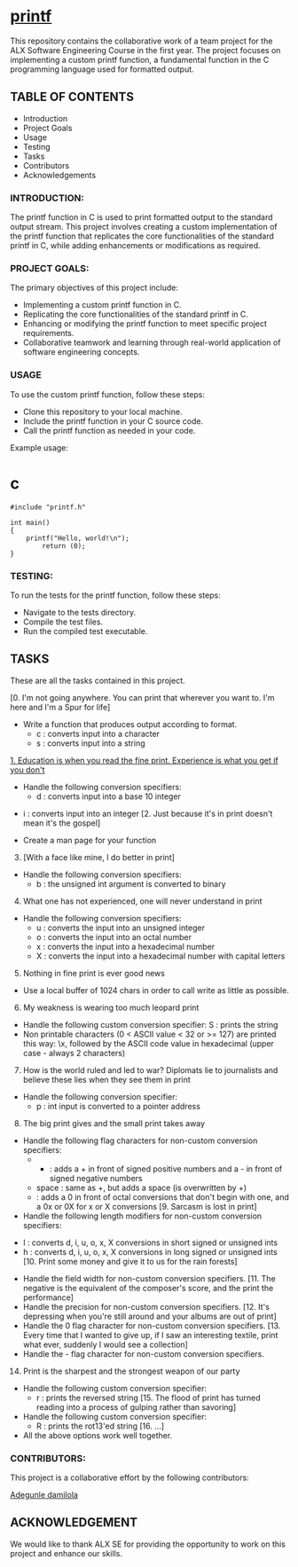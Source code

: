 # [printf](https://github.com/DamilolaALX/printf)

This repository contains the collaborative work of a team project for the ALX Software Engineering Course in the first year. The project focuses on implementing a custom printf function, a fundamental function in the C programming language used for formatted output.

## TABLE OF CONTENTS
* Introduction
* Project Goals
* Usage
* Testing
* Tasks
* Contributors
* Acknowledgements

### INTRODUCTION:
The printf function in C is used to print formatted output to the standard output stream. This project involves creating a custom implementation of the printf function that replicates the core functionalities of the standard printf in C, while adding enhancements or modifications as required.

### PROJECT GOALS:
The primary objectives of this project include:

* Implementing a custom printf function in C.
* Replicating the core functionalities of the standard printf in C.
* Enhancing or modifying the printf function to meet specific project requirements.
* Collaborative teamwork and learning through real-world application of software engineering concepts.

### USAGE
To use the custom printf function, follow these steps:

* Clone this repository to your local machine.
* Include the printf function in your C source code.
* Call the printf function as needed in your code.

Example usage:
# c
```
#include "printf.h"

int main()
{
    printf("Hello, world!\n");
        return (0);
}
```
	
### TESTING:
To run the tests for the printf function, follow these steps:

* Navigate to the tests directory.
* Compile the test files.
* Run the compiled test executable.

## TASKS
These are all the tasks contained in this project.

[0. I'm not going anywhere. You can print that wherever you want to. I'm here and I'm a Spur for life]
* Write a function that produces output according to format.
  - c : converts input into a character
  - s : converts input into a string

[1. Education is when you read the fine print. Experience is what you get if you don't](https://github.com/DamilolaALX/printf/blob/master/printf.c)
* Handle the following conversion specifiers:
  - d : converts input into a base 10 integer
- i : converts input into an integer
[2. Just because it's in print doesn't mean it's the gospel]
* Create a man page for your function
3. [With a face like mine, I do better in print]
* Handle the following conversion specifiers:
  - b : the unsigned int argument is converted to binary
4. What one has not experienced, one will never understand in print
* Handle the following conversion specifiers:
	- u : converts the input into an unsigned integer
	- o : converts the input into an octal number
	- x : converts the input into a hexadecimal number
  - X : converts the input into a hexadecimal number with capital letters
5. Nothing in fine print is ever good news
* Use a local buffer of 1024 chars in order to call write as little as possible.
6. My weakness is wearing too much leopard print
* Handle the following custom conversion specifier:
S : prints the string
* Non printable characters (0 < ASCII value < 32 or >= 127) are printed this way: \x, followed by the ASCII code value in hexadecimal (upper case - always 2 characters)
7. How is the world ruled and led to war? Diplomats lie to journalists and believe these lies when they see them in print
* Handle the following conversion specifier:
  - p : int input is converted to a pointer address
8. The big print gives and the small print takes away
* Handle the following flag characters for non-custom conversion specifiers:
  - + : adds a + in front of signed positive numbers and a - in front of signed negative numbers
  - space : same as +, but adds a space (is overwritten by +)
  - : adds a 0 in front of octal conversions that don't begin with one, and a 0x or 0X for x or X conversions
[9. Sarcasm is lost in print]
* Handle the following length modifiers for non-custom conversion specifiers:
 - l : converts d, i, u, o, x, X conversions in short signed or unsigned ints
 - h : converts d, i, u, o, x, X conversions in long signed or unsigned ints
[10. Print some money and give it to us for the rain forests]
* Handle the field width for non-custom conversion specifiers.
[11. The negative is the equivalent of the composer's score, and the print the performance]
* Handle the precision for non-custom conversion specifiers.
[12. It's depressing when you're still around and your albums are out of print]
* Handle the 0 flag character for non-custom conversion specifiers.
[13. Every time that I wanted to give up, if I saw an interesting textile, print what ever, suddenly I would see a collection]
* Handle the - flag character for non-custom conversion specifiers.
14. Print is the sharpest and the strongest weapon of our party
* Handle the following custom conversion specifier:
  - r : prints the reversed string
[15. The flood of print has turned reading into a process of gulping rather than savoring]
* Handle the following custom conversion specifier:
  - R : prints the rot13'ed string
[16. ...]
* All the above options work well together.

### CONTRIBUTORS:
This project is a collaborative effort by the following contributors:

[Adegunle damilola](https://github.com/DamilolaALX)


## ACKNOWLEDGEMENT
We would like to thank ALX SE for providing the opportunity to work on this project and enhance our skills.
